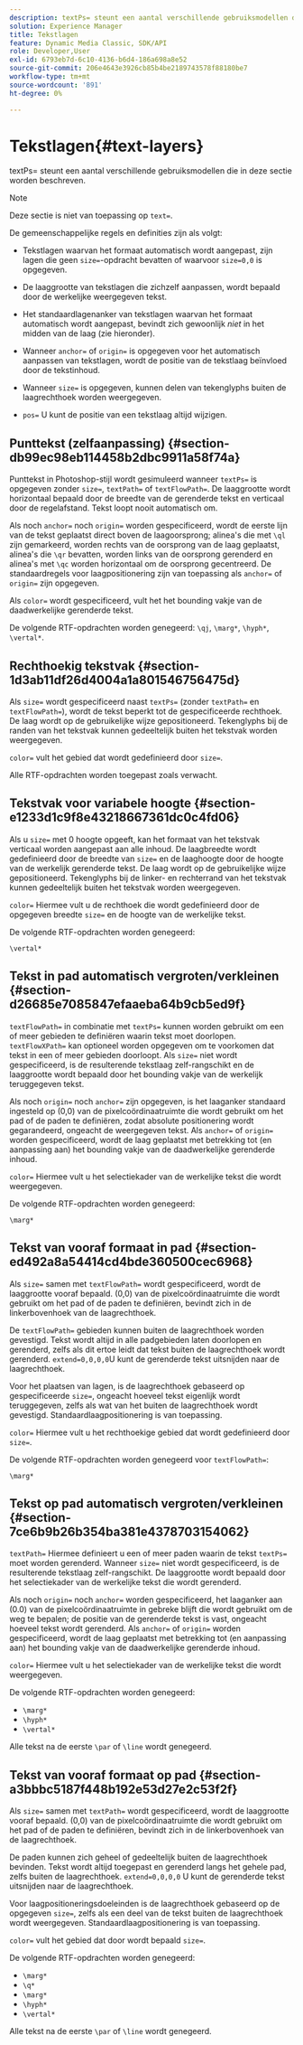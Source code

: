 ```yaml
---
description: textPs= steunt een aantal verschillende gebruiksmodellen die in deze sectie worden beschreven.
solution: Experience Manager
title: Tekstlagen
feature: Dynamic Media Classic, SDK/API
role: Developer,User
exl-id: 6793eb7d-6c10-4136-b6d4-186a698a8e52
source-git-commit: 206e4643e3926cb85b4be2189743578f88180be7
workflow-type: tm+mt
source-wordcount: '891'
ht-degree: 0%

---
```


# Tekstlagen{#text-layers}

textPs= steunt een aantal verschillende gebruiksmodellen die in deze sectie worden beschreven.

>[!NOTE]
>
>Deze sectie is niet van toepassing op `text=`.

De gemeenschappelijke regels en definities zijn als volgt:

* Tekstlagen waarvan het formaat automatisch wordt aangepast, zijn lagen die geen `size=`-opdracht bevatten of waarvoor `size=0,0` is opgegeven.

* De laaggrootte van tekstlagen die zichzelf aanpassen, wordt bepaald door de werkelijke weergegeven tekst.
* Het standaardlagenanker van tekstlagen waarvan het formaat automatisch wordt aangepast, bevindt zich gewoonlijk *niet* in het midden van de laag (zie hieronder).
* Wanneer `anchor=` of `origin=` is opgegeven voor het automatisch aanpassen van tekstlagen, wordt de positie van de tekstlaag beïnvloed door de tekstinhoud.

* Wanneer `size=` is opgegeven, kunnen delen van tekenglyphs buiten de laagrechthoek worden weergegeven.
* `pos=` U kunt de positie van een tekstlaag altijd wijzigen.

## Punttekst (zelfaanpassing) {#section-db99ec98eb114458b2dbc9911a58f74a}

Punttekst in Photoshop-stijl wordt gesimuleerd wanneer `textPs=` is opgegeven zonder `size=`, `textPath=` of `textFlowPath=`. De laaggrootte wordt horizontaal bepaald door de breedte van de gerenderde tekst en verticaal door de regelafstand. Tekst loopt nooit automatisch om.

Als noch `anchor=` noch `origin=` worden gespecificeerd, wordt de eerste lijn van de tekst geplaatst direct boven de laagoorsprong; alinea&#39;s die met `\ql` zijn gemarkeerd, worden rechts van de oorsprong van de laag geplaatst, alinea&#39;s die `\qr` bevatten, worden links van de oorsprong gerenderd en alinea&#39;s met `\qc` worden horizontaal om de oorsprong gecentreerd. De standaardregels voor laagpositionering zijn van toepassing als `anchor=` of `origin=` zijn opgegeven.

Als `color=` wordt gespecificeerd, vult het het bounding vakje van de daadwerkelijke gerenderde tekst.

De volgende RTF-opdrachten worden genegeerd: `\qj`, `\marg*`, `\hyph*`, `\vertal*`.

## Rechthoekig tekstvak {#section-1d3ab11df26d4004a1a801546756475d}

Als `size=` wordt gespecificeerd naast `textPs=` (zonder `textPath=` en `textFlowPath=`), wordt de tekst beperkt tot de gespecificeerde rechthoek. De laag wordt op de gebruikelijke wijze gepositioneerd. Tekenglyphs bij de randen van het tekstvak kunnen gedeeltelijk buiten het tekstvak worden weergegeven.

`color=` vult het gebied dat wordt gedefinieerd door  `size=`.

Alle RTF-opdrachten worden toegepast zoals verwacht.

## Tekstvak voor variabele hoogte {#section-e1233d1c9f8e43218667361dc0c4fd06}

Als u `size=` met 0 hoogte opgeeft, kan het formaat van het tekstvak verticaal worden aangepast aan alle inhoud. De laagbreedte wordt gedefinieerd door de breedte van `size=` en de laaghoogte door de hoogte van de werkelijk gerenderde tekst. De laag wordt op de gebruikelijke wijze gepositioneerd. Tekenglyphs bij de linker- en rechterrand van het tekstvak kunnen gedeeltelijk buiten het tekstvak worden weergegeven.

`color=` Hiermee vult u de rechthoek die wordt gedefinieerd door de opgegeven breedte  `size=` en de hoogte van de werkelijke tekst.

De volgende RTF-opdrachten worden genegeerd:

`\vertal*`

## Tekst in pad automatisch vergroten/verkleinen {#section-d26685e7085847efaaeba64b9cb5ed9f}

`textFlowPath=` in combinatie met  `textPs=` kunnen worden gebruikt om een of meer gebieden te definiëren waarin tekst moet doorlopen. `textFlowXPath=` kan optioneel worden opgegeven om te voorkomen dat tekst in een of meer gebieden doorloopt. Als `size=` niet wordt gespecificeerd, is de resulterende tekstlaag zelf-rangschikt en de laaggrootte wordt bepaald door het bounding vakje van de werkelijk teruggegeven tekst.

Als noch `origin=` noch `anchor=` zijn opgegeven, is het laaganker standaard ingesteld op (0,0) van de pixelcoördinaatruimte die wordt gebruikt om het pad of de paden te definiëren, zodat absolute positionering wordt gegarandeerd, ongeacht de weergegeven tekst. Als `anchor=` of `origin=` worden gespecificeerd, wordt de laag geplaatst met betrekking tot (en aanpassing aan) het bounding vakje van de daadwerkelijke gerenderde inhoud.

`color=` Hiermee vult u het selectiekader van de werkelijke tekst die wordt weergegeven.

De volgende RTF-opdrachten worden genegeerd:

`\marg*`

## Tekst van vooraf formaat in pad {#section-ed492a8a54414cd4bde360500cec6968}

Als `size=` samen met `textFlowPath=` wordt gespecificeerd, wordt de laaggrootte vooraf bepaald. (0,0) van de pixelcoördinaatruimte die wordt gebruikt om het pad of de paden te definiëren, bevindt zich in de linkerbovenhoek van de laagrechthoek.

De `textFlowPath=` gebieden kunnen buiten de laagrechthoek worden gevestigd. Tekst wordt altijd in alle padgebieden laten doorlopen en gerenderd, zelfs als dit ertoe leidt dat tekst buiten de laagrechthoek wordt gerenderd. `extend=0,0,0,0`U kunt de gerenderde tekst uitsnijden naar de laagrechthoek.

Voor het plaatsen van lagen, is de laagrechthoek gebaseerd op gespecificeerde `size=`, ongeacht hoeveel tekst eigenlijk wordt teruggegeven, zelfs als wat van het buiten de laagrechthoek wordt gevestigd. Standaardlaagpositionering is van toepassing.

`color=` Hiermee vult u het rechthoekige gebied dat wordt gedefinieerd door  `size=`.

De volgende RTF-opdrachten worden genegeerd voor `textFlowPath=`:

`\marg*`

## Tekst op pad automatisch vergroten/verkleinen {#section-7ce6b9b26b354ba381e4378703154062}

`textPath=` Hiermee definieert u een of meer paden waarin de tekst  `textPs=` moet worden gerenderd. Wanneer `size=` niet wordt gespecificeerd, is de resulterende tekstlaag zelf-rangschikt. De laaggrootte wordt bepaald door het selectiekader van de werkelijke tekst die wordt gerenderd.

Als noch `origin=` noch `anchor=` worden gespecificeerd, het laaganker aan (0.0) van de pixelcoördinaatruimte in gebreke blijft die wordt gebruikt om de weg te bepalen; de positie van de gerenderde tekst is vast, ongeacht hoeveel tekst wordt gerenderd. Als `anchor=` of `origin=` worden gespecificeerd, wordt de laag geplaatst met betrekking tot (en aanpassing aan) het bounding vakje van de daadwerkelijke gerenderde inhoud.

`color=` Hiermee vult u het selectiekader van de werkelijke tekst die wordt weergegeven.

De volgende RTF-opdrachten worden genegeerd:

* `\marg*`
* `\hyph*`
* `\vertal*`

Alle tekst na de eerste `\par` of `\line` wordt genegeerd.

## Tekst van vooraf formaat op pad {#section-a3bbbc5187f448b192e53d27e2c53f2f}

Als `size=` samen met `textPath=` wordt gespecificeerd, wordt de laaggrootte vooraf bepaald. (0,0) van de pixelcoördinaatruimte die wordt gebruikt om het pad of de paden te definiëren, bevindt zich in de linkerbovenhoek van de laagrechthoek.

De paden kunnen zich geheel of gedeeltelijk buiten de laagrechthoek bevinden. Tekst wordt altijd toegepast en gerenderd langs het gehele pad, zelfs buiten de laagrechthoek. `extend=0,0,0,0` U kunt de gerenderde tekst uitsnijden naar de laagrechthoek.

Voor laagpositioneringsdoeleinden is de laagrechthoek gebaseerd op de opgegeven `size=`, zelfs als een deel van de tekst buiten de laagrechthoek wordt weergegeven. Standaardlaagpositionering is van toepassing.

`color=` vult het gebied dat door wordt bepaald  `size=`.

De volgende RTF-opdrachten worden genegeerd:

* `\marg*`
* `\q*`
* `\marg*`
* `\hyph*`
* `\vertal*`

Alle tekst na de eerste `\par` of `\line` wordt genegeerd.
